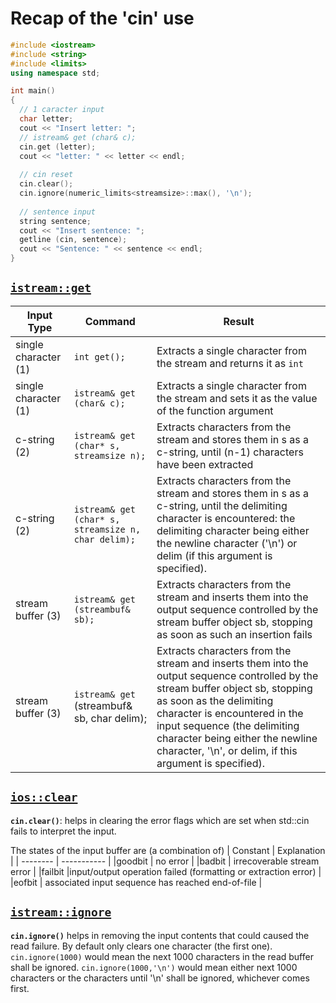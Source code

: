 # Recap of the 'cin' use

```c++
#include <iostream>
#include <string>
#include <limits>
using namespace std;

int main()
{
  // 1 caracter input
  char letter;
  cout << "Insert letter: ";
  // istream& get (char& c);
  cin.get (letter);
  cout << "letter: " << letter << endl;
  
  // cin reset
  cin.clear();
  cin.ignore(numeric_limits<streamsize>::max(), '\n');
  
  // sentence input 
  string sentence;
  cout << "Insert sentence: ";
  getline (cin, sentence);
  cout << "Sentence: " << sentence << endl;
}

```

## [`istream::get`](http://www.cplusplus.com/reference/istream/istream/get/) 

| Input Type | Command | Result |
| ---------- | ------- | ------ |
| single character (1)	| `int get();` | Extracts a single character from the stream and returns it as `int`|
| single character (1)	| `istream& get (char& c);` |  Extracts a single character from the stream and sets it as the value of the function argument |
| c-string (2)	        | `istream& get (char* s, streamsize n);` | Extracts characters from the stream and stores them in s as a c-string, until (n-1) characters have been extracted |
| c-string (2)	        | `istream& get (char* s, streamsize n, char delim);` | Extracts characters from the stream and stores them in s as a c-string, until  the delimiting character is encountered: the delimiting character being either the newline character ('\n') or delim (if this argument is specified).|
| stream buffer (3)	    | `istream& get (streambuf& sb);` | Extracts characters from the stream and inserts them into the output sequence controlled by the stream buffer object sb, stopping as soon as such an insertion fails |
| stream buffer (3)	    | `istream& get` (streambuf& sb, char delim); | Extracts characters from the stream and inserts them into the output sequence controlled by the stream buffer object sb, stopping as soon as the delimiting character is encountered in the input sequence (the delimiting character being either the newline character, '\n', or delim, if this argument is specified). |

## [`ios::clear`](http://en.cppreference.com/w/cpp/io/basic_ios/clear)
**`cin.clear()`**: helps in clearing the error flags which are set when std::cin fails to interpret the input.

The states of the input buffer are (a combination of) 
| Constant | Explanation |
| -------- | ----------- |
|goodbit	 | no error |
|badbit	   | irrecoverable stream error |
|failbit   |input/output operation failed (formatting or extraction error) |
|eofbit	   | associated input sequence has reached end-of-file |

## [`istream::ignore`](http://www.cplusplus.com/reference/istream/istream/ignore/)

**`cin.ignore()`** helps in removing the input contents that could caused the read failure. By default only 
clears one character (the first one). 
`cin.ignore(1000)` would mean the next 1000 characters in the read buffer shall be ignored. 
`cin.ignore(1000,'\n')` would mean either next 1000 characters or the characters until '\n' shall be ignored, whichever comes first.
